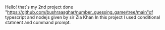 Hello!
that`s my 2nd project done "https://github.com/bushraasghar/number_guessing_game/tree/main"of typescript and nodejs given by sir Zia Khan 
In this project I used conditional statment and command prompt.

